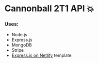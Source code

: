 # Cannonball 2T1 API 💥

### Uses:
- Node.js
- Express.js
- MongoDB
- Stripe
- [Express.js on Netlify](https://github.com/neverendingqs/netlify-express) template